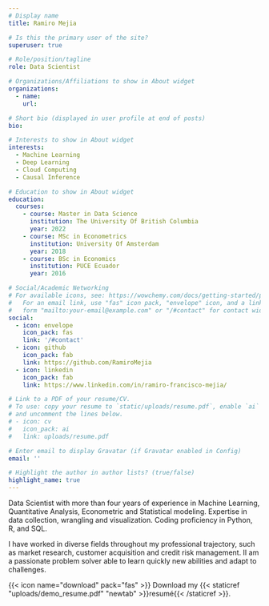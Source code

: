 ```yaml
---
# Display name
title: Ramiro Mejia

# Is this the primary user of the site?
superuser: true

# Role/position/tagline
role: Data Scientist

# Organizations/Affiliations to show in About widget
organizations:
  - name: 
    url: 

# Short bio (displayed in user profile at end of posts)
bio: 

# Interests to show in About widget
interests:
  - Machine Learning
  - Deep Learning
  - Cloud Computing
  - Causal Inference

# Education to show in About widget
education:
  courses:
    - course: Master in Data Science 
      institution: The University Of British Columbia
      year: 2022
    - course: MSc in Econometrics
      institution: University Of Amsterdam
      year: 2018
    - course: BSc in Economics
      institution: PUCE Ecuador
      year: 2016

# Social/Academic Networking
# For available icons, see: https://wowchemy.com/docs/getting-started/page-builder/#icons
#   For an email link, use "fas" icon pack, "envelope" icon, and a link in the
#   form "mailto:your-email@example.com" or "/#contact" for contact widget.
social:
  - icon: envelope
    icon_pack: fas
    link: '/#contact'
  - icon: github
    icon_pack: fab
    link: https://github.com/RamiroMejia
  - icon: linkedin
    icon_pack: fab
    link: https://www.linkedin.com/in/ramiro-francisco-mejia/

# Link to a PDF of your resume/CV.
# To use: copy your resume to `static/uploads/resume.pdf`, enable `ai` icons in `params.toml`,
# and uncomment the lines below.
# - icon: cv
#   icon_pack: ai
#   link: uploads/resume.pdf

# Enter email to display Gravatar (if Gravatar enabled in Config)
email: ''

# Highlight the author in author lists? (true/false)
highlight_name: true
---
```


Data Scientist with more than four years of experience in Machine Learning, Quantitative Analysis, Econometric and Statistical modeling. Expertise in data collection, wrangling and visualization. Coding proficiency in Python, R, and SQL. 

I have worked in diverse fields throughout my professional trajectory, such as market research, customer acquisition and credit risk management. II am a passionate problem solver able to learn quickly new abilities and adapt to challenges.

{{< icon name="download" pack="fas" >}} Download my {{< staticref "uploads/demo_resume.pdf" "newtab" >}}resumé{{< /staticref >}}.
